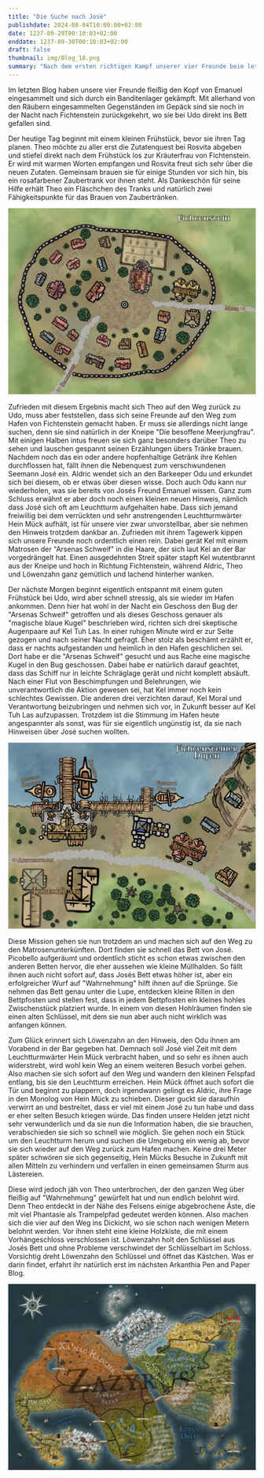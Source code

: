 ```yaml
---
title: "Die Suche nach José"
publishdate: 2024-08-04T10:00:00+02:00
date: 1237-09-29T00:10:03+02:00
enddate: 1237-09-30T00:10:03+02:00
draft: false
thumbnail: img/Blog_18.png
summary: "Nach dem ersten richtigen Kampf unserer vier Freunde beim letzten Mal, beginnt die heutige Runde mal wieder in Fichtenstein. Während sich Theo mit der Kräuterfrau Rosvita beschäftigt, geht es für Kel, Theo und Löwenzahn in den Hafen. Was sie dort so treiben und was Kel für eine eigene Mission in der Nacht verfolgt, erfahrt ihr hier:"
---
```


Im letzten Blog haben unsere vier Freunde fleißig den Kopf von Emanuel eingesammelt und sich durch ein Banditenlager gekämpft. Mit allerhand von den Räubern eingesammelten Gegenständen im Gepäck sind sie noch in der Nacht nach Fichtenstein zurückgekehrt, wo sie bei Udo direkt ins Bett gefallen sind.

Der heutige Tag beginnt mit einem kleinen Frühstück, bevor sie ihren Tag planen. Theo möchte zu aller erst die Zutatenquest bei Rosvita abgeben und stiefel direkt nach dem Frühstück los zur Kräuterfrau von Fichtenstein. Er wird mit warmen Worten empfangen und Rosvita freut sich sehr über die neuen Zutaten. Gemeinsam brauen sie für einige Stunden vor sich hin, bis ein rosafarbener Zaubertrank vor ihnen steht.  Als Dankeschön für seine Hilfe erhält Theo ein Fläschchen des Tranks und natürlich zwei Fähigkeitspunkte für das Brauen von Zaubertränken. 

<div class="img-max center">
  <img class="img-fluid rounded" title="Karte Fichtenstein" alt="Karte Fichtenstein" src="./img/fichtenstein.jpg" />
</div>

Zufrieden mit diesem Ergebnis macht sich Theo auf den Weg zurück zu Udo, muss aber feststellen, dass sich seine Freunde auf den Weg zum Hafen von Fichtenstein gemacht haben. Er muss sie allerdings nicht lange suchen, denn sie sind natürlich in der Kneipe "Die besoffene Meerjungfrau".  Mit einigen Halben intus freuen sie sich ganz besonders darüber Theo zu sehen und lauschen gespannt seinen Erzählungen übers Tränke brauen. Nachdem noch das ein oder andere hopfenhaltige Getränk ihre Kehlen durchflossen hat, fällt ihnen die Nebenquest zum verschwundenen Seemann José ein. Aldric wendet sich an den Barkeeper Odu und erkundet sich bei diesem, ob er etwas über diesen wisse. Doch auch Odu kann nur wiederholen, was sie bereits von Josés Freund Emanuel wissen. Ganz zum Schluss erwähnt er aber doch noch einen kleinen neuen Hinweis, nämlich dass José sich oft am Leuchtturm aufgehalten habe. Dass sich jemand freiwillig bei dem verrückten und sehr anstrengenden Leuchtturmwärter Hein Mück aufhält, ist für unsere vier zwar unvorstellbar, aber sie nehmen den Hinweis trotzdem dankbar an. Zufrieden mit ihrem Tagewerk kippen sich unsere Freunde noch ordentlich einen rein. Dabei gerät Kel mit einem Matrosen der "Arsenas Schweif" in die Haare,  der sich laut Kel an der Bar vorgedrängelt hat. Einen ausgedehnten Streit später stapft Kel wutentbrannt aus der Kneipe und hoch in Richtung Fichtenstein, während Aldric, Theo und Löwenzahn ganz gemütlich und lachend hinterher wanken.  

Der nächste Morgen beginnt eigentlich entspannt mit einem guten Frühstück bei Udo, wird aber schnell stressig, als sie wieder im Hafen ankommen. Denn hier hat wohl in der Nacht ein Geschoss den Bug der "Arsenas Schweif" getroffen und als dieses Geschoss genauer als "magische blaue Kugel" beschrieben wird, richten sich drei skeptische Augenpaare auf Kel Tuh Las. In einer ruhigen Minute wird er zur Seite gezogen und nach seiner Nacht gefragt. Eher stolz als beschämt erzählt er, dass er nachts aufgestanden und heimlich in den Hafen geschlichen sei. Dort habe er die "Arsenas Schweif" gesucht und aus Rache eine magische Kugel in den Bug geschossen. Dabei habe er natürlich darauf geachtet, dass das Schiff nur in leichte Schräglage gerät und nicht komplett absäuft. Nach einer Flut von Beschimpfungen und Belehrungen, wie unverantwortlich die Aktion gewesen sei, hat Kel immer noch kein schlechtes Gewissen. Die anderen drei verzichten darauf, Kel Moral und Verantwortung beizubringen und nehmen sich vor, in Zukunft besser auf Kel Tuh Las aufzupassen. Trotzdem ist die Stimmung im Hafen heute angespannter als sonst, was für sie eigentlich ungünstig ist, da sie nach Hinweisen über José suchen wollten.

<div class="img-max center">
  <img class="img-fluid rounded" title="Karte Fichtenstein Hafen" alt="Karte Fichtenstein Hafen." src="./img/fichtenstein_hafen.jpg" />
</div>

Diese Mission gehen sie nun trotzdem an und machen sich auf den Weg zu den Matrosenunterkünften.  Dort finden sie schnell das Bett von José. Picobello aufgeräumt und ordentlich sticht es schon etwas zwischen den anderen Betten hervor, die eher aussehen wie kleine Müllhalden. So fällt ihnen auch nicht sofort auf, dass Josés Bett etwas höher ist, aber ein erfolgreicher Wurf auf "Wahrnehmung" hilft ihnen auf die Sprünge. Sie nehmen das Bett genau unter die Lupe, entdecken kleine Rillen in den Bettpfosten und stellen fest, dass in jedem Bettpfosten ein kleines hohles Zwischenstück platziert wurde. In einem von diesen Hohlräumen finden sie einen alten Schlüssel, mit dem sie nun aber auch nicht wirklich was anfangen können.

Zum Glück erinnert sich Löwenzahn an den Hinweis, den Odu ihnen am Vorabend in der Bar gegeben hat. Demnach soll José viel Zeit mit dem Leuchtturmwärter Hein Mück verbracht haben, und so sehr es ihnen auch widerstrebt, wird wohl kein Weg an einem weiteren Besuch vorbei gehen. Also machen sie sich sofort auf den Weg und wandern den kleinen Felspfad entlang, bis sie den Leuchtturm erreichen. Hein Mück öffnet auch sofort die Tür und beginnt zu plappern, doch irgendwann gelingt es Aldric, ihre Frage in den Monolog von Hein Mück zu schieben. Dieser guckt sie daraufhin verwirrt an und bestreitet, dass er viel mit einem José zu tun habe und dass er eher selten Besuch kriegen würde. Das finden unsere Helden jetzt nicht sehr verwunderlich und da sie nun die Information haben, die sie brauchen, verabschieden sie sich so schnell wie möglich. Sie gehen noch ein Stück um den Leuchtturm herum und suchen die Umgebung ein wenig ab, bevor sie sich wieder auf den Weg zurück zum Hafen machen. Keine drei Meter später schwören sie sich gegenseitig, Hein Mücks Besuche in Zukunft mit allen Mitteln zu verhindern und verfallen in einen gemeinsamen Sturm aus Lästereien.

Diese wird jedoch jäh von Theo unterbrochen, der den ganzen Weg über fleißig auf "Wahrnehmung" gewürfelt hat und nun endlich belohnt wird. Denn Theo entdeckt in der Nähe des Felsens einige abgebrochene Äste, die mit viel Phantasie als Trampelpfad gedeutet werden können. Also machen sich die vier auf den Weg ins Dickicht, wo sie schon nach wenigen Metern belohnt werden. Vor ihnen steht eine kleine Holzkiste, die mit einem Vorhängeschloss verschlossen ist. Löwenzahn holt den Schlüssel aus Josés Bett und ohne Probleme verschwindet der Schlüsselbart im Schloss. Vorsichtig dreht Löwenzahn den Schlüssel und öffnet das Kästchen. Was er darin findet, erfahrt ihr natürlich erst im nächsten Arkanthia Pen and Paper Blog.

<div class="center">
  <img class="img-fluid" title="Weltkarte Arkanthia" alt="Weltkarte Arkanthia." src="./img/Arkanthia_Full_Map_Fichtenstein_&_Fichtenstein_Hafen.jpg" />
</div>


